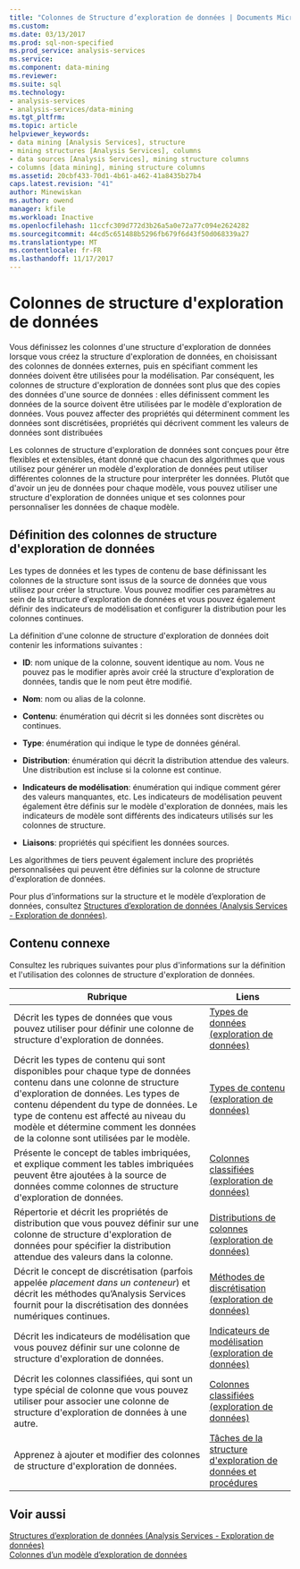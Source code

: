 ```yaml
---
title: "Colonnes de Structure d’exploration de données | Documents Microsoft"
ms.custom: 
ms.date: 03/13/2017
ms.prod: sql-non-specified
ms.prod_service: analysis-services
ms.service: 
ms.component: data-mining
ms.reviewer: 
ms.suite: sql
ms.technology:
- analysis-services
- analysis-services/data-mining
ms.tgt_pltfrm: 
ms.topic: article
helpviewer_keywords:
- data mining [Analysis Services], structure
- mining structures [Analysis Services], columns
- data sources [Analysis Services], mining structure columns
- columns [data mining], mining structure columns
ms.assetid: 20cbf433-70d1-4b61-a462-41a8435b27b4
caps.latest.revision: "41"
author: Minewiskan
ms.author: owend
manager: kfile
ms.workload: Inactive
ms.openlocfilehash: 11ccfc309d772d3b26a5a0e72a77c094e2624282
ms.sourcegitcommit: 44cd5c651488b5296fb679f6d43f50d068339a27
ms.translationtype: MT
ms.contentlocale: fr-FR
ms.lasthandoff: 11/17/2017
---
```

# <a name="mining-structure-columns"></a>Colonnes de structure d'exploration de données
  Vous définissez les colonnes d'une structure d'exploration de données lorsque vous créez la structure d'exploration de données, en choisissant des colonnes de données externes, puis en spécifiant comment les données doivent être utilisées pour la modélisation. Par conséquent, les colonnes de structure d'exploration de données sont plus que des copies des données d'une source de données : elles définissent comment les données de la source doivent être utilisées par le modèle d'exploration de données. Vous pouvez affecter des propriétés qui déterminent comment les données sont discrétisées, propriétés qui décrivent comment les valeurs de données sont distribuées  
  
 Les colonnes de structure d'exploration de données sont conçues pour être flexibles et extensibles, étant donné que chacun des algorithmes que vous utilisez pour générer un modèle d'exploration de données peut utiliser différentes colonnes de la structure pour interpréter les données. Plutôt que d'avoir un jeu de données pour chaque modèle, vous pouvez utiliser une structure d'exploration de données unique et ses colonnes pour personnaliser les données de chaque modèle.  
  
## <a name="defining-mining-structure-columns"></a>Définition des colonnes de structure d'exploration de données  
 Les types de données et les types de contenu de base définissant les colonnes de la structure sont issus de la source de données que vous utilisez pour créer la structure. Vous pouvez modifier ces paramètres au sein de la structure d'exploration de données et vous pouvez également définir des indicateurs de modélisation et configurer la distribution pour les colonnes continues.  
  
 La définition d'une colonne de structure d'exploration de données doit contenir les informations suivantes :  
  
-   **ID**: nom unique de la colonne, souvent identique au nom. Vous ne pouvez pas le modifier après avoir créé la structure d'exploration de données, tandis que le nom peut être modifié.  
  
-   **Nom**: nom ou alias de la colonne.  
  
-   **Contenu**: énumération qui décrit si les données sont discrètes ou continues.  
  
-   **Type**: énumération qui indique le type de données général.  
  
-   **Distribution**: énumération qui décrit la distribution attendue des valeurs. Une distribution est incluse si la colonne est continue.  
  
-   **Indicateurs de modélisation**: énumération qui indique comment gérer des valeurs manquantes, etc. Les indicateurs de modélisation peuvent également être définis sur le modèle d'exploration de données, mais les indicateurs de modèle sont différents des indicateurs utilisés sur les colonnes de structure.  
  
-   **Liaisons**: propriétés qui spécifient les données sources.  
  
 Les algorithmes de tiers peuvent également inclure des propriétés personnalisées qui peuvent être définies sur la colonne de structure d'exploration de données.  
  
 Pour plus d’informations sur la structure et le modèle d’exploration de données, consultez [Structures d’exploration de données &#40;Analysis Services - Exploration de données&#41;](../../analysis-services/data-mining/mining-structures-analysis-services-data-mining.md).  
  
## <a name="related-content"></a>Contenu connexe  
 Consultez les rubriques suivantes pour plus d'informations sur la définition et l'utilisation des colonnes de structure d'exploration de données.  
  
|Rubrique|Liens|  
|-----------|-----------|  
|Décrit les types de données que vous pouvez utiliser pour définir une colonne de structure d'exploration de données.|[Types de données &#40;exploration de données&#41;](../../analysis-services/data-mining/data-types-data-mining.md)|  
|Décrit les types de contenu qui sont disponibles pour chaque type de données contenu dans une colonne de structure d'exploration de données. Les types de contenu dépendent du type de données. Le type de contenu est affecté au niveau du modèle et détermine comment les données de la colonne sont utilisées par le modèle.|[Types de contenu &#40;exploration de données&#41;](../../analysis-services/data-mining/content-types-data-mining.md)|  
|Présente le concept de tables imbriquées, et explique comment les tables imbriquées peuvent être ajoutées à la source de données comme colonnes de structure d'exploration de données.|[Colonnes classifiées &#40;exploration de données&#41;](../../analysis-services/data-mining/classified-columns-data-mining.md)|  
|Répertorie et décrit les propriétés de distribution que vous pouvez définir sur une colonne de structure d'exploration de données pour spécifier la distribution attendue des valeurs dans la colonne.|[Distributions de colonnes &#40;exploration de données&#41;](../../analysis-services/data-mining/column-distributions-data-mining.md)|  
|Décrit le concept de discrétisation (parfois appelée *placement dans un conteneur*) et décrit les méthodes qu’Analysis Services fournit pour la discrétisation des données numériques continues.|[Méthodes de discrétisation &#40;exploration de données&#41;](../../analysis-services/data-mining/discretization-methods-data-mining.md)|  
|Décrit les indicateurs de modélisation que vous pouvez définir sur une colonne de structure d'exploration de données.|[Indicateurs de modélisation &#40;exploration de données&#41;](../../analysis-services/data-mining/modeling-flags-data-mining.md)|  
|Décrit les colonnes classifiées, qui sont un type spécial de colonne que vous pouvez utiliser pour associer une colonne de structure d'exploration de données à une autre.|[Colonnes classifiées &#40;exploration de données&#41;](../../analysis-services/data-mining/classified-columns-data-mining.md)|  
|Apprenez à ajouter et modifier des colonnes de structure d'exploration de données.|[Tâches de la structure d'exploration de données et procédures](../../analysis-services/data-mining/mining-structure-tasks-and-how-tos.md)|  
  
## <a name="see-also"></a>Voir aussi  
 [Structures d’exploration de données &#40;Analysis Services - Exploration de données&#41;](../../analysis-services/data-mining/mining-structures-analysis-services-data-mining.md)   
 [Colonnes d’un modèle d’exploration de données](../../analysis-services/data-mining/mining-model-columns.md)  
  
  
